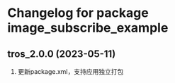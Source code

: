 # Changelog for package image_subscribe_example

tros_2.0.0 (2023-05-11)
------------------
1. 更新package.xml，支持应用独立打包
